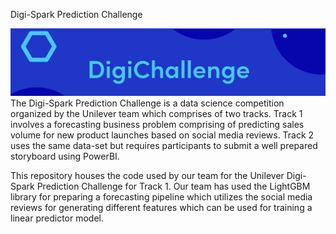 Digi-Spark Prediction Challenge

![alt text](https://github.com/Tuhin117x/GBM-Forecasting/blob/main/3.%20Others/Background.jpg)
The Digi-Spark Prediction Challenge is a data science competition organized by the Unilever team which comprises of two tracks. Track 1 involves a forecasting business problem comprising of predicting sales volume for new product launches based on social media reviews. Track 2 uses the same data-set but requires participants to submit a well prepared storyboard using PowerBI. 

This repository houses the code used by our team for the Unilever Digi-Spark Prediction Challenge for Track 1. Our team has used the LightGBM library for preparing a forecasting pipeline which utilizes the social media reviews for generating different features which can be used for training a linear predictor model. 
